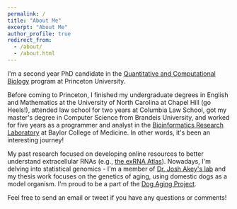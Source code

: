 ```yaml
---
permalink: /
title: "About Me"
excerpt: "About Me"
author_profile: true
redirect_from: 
  - /about/
  - /about.html
---
```


I'm a second year PhD candidate in the [Quantitative and Computational Biology](https://lsi.princeton.edu/qcbgraduate) program at Princeton University. 

Before coming to Princeton, I finished my undergraduate degrees in English and Mathematics at the University of North Carolina at Chapel Hill (go Heels!), attended law school for two years at Columbia Law School, got my master's degree in Computer Science from Brandeis University, and worked for five years as a programmer and analyst in the [Bioinformatics Research Laboratory](http://genboree.org/site/bioinformatics_research_laboratory) at Baylor College of Medicine. In other words, it's been an interesting journey!

My past research focused on developing online resources to better understand extracellular RNAs (e.g., [the exRNA Atlas](https://exrna-atlas.org/)). Nowadays, I'm delving into statistical genomics - I'm a member of [Dr. Josh Akey's lab](https://akeylab.princeton.edu/) and my thesis work focuses on the genetics of aging, using domestic dogs as a model organism. I'm proud to be a part of the [Dog Aging Project](https://dogagingproject.org/).

Feel free to send an email or tweet if you have any questions or comments!
